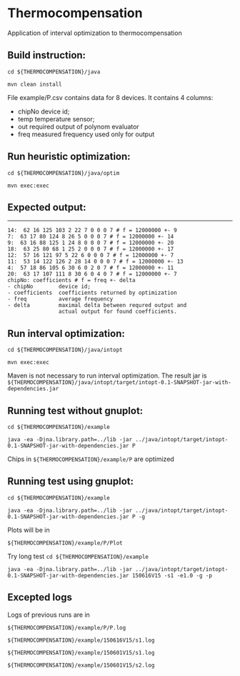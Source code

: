 # Thermocompensation
Application of interval optimization to thermocompensation

## Build instruction:

`cd ${THERMOCOMPENSATION}/java`

`mvn clean install`

File example/P.csv contains data for 8 devices.
It contains 4 columns:
- chipNo    device id;
- temp      temperature sensor;
- out       required output of polynom evaluator
- freq      measured frequency used only for output

## Run heuristic optimization:

`cd ${THERMOCOMPENSATION}/java/optim`

`mvn exec:exec`

## Expected output:
---
```
14:  62 16 125 103 2 22 7 0 0 0 7 # f = 12000000 +- 9
7:  63 17 80 124 8 26 5 0 0 0 7 # f = 12000000 +- 14
9:  63 16 88 125 1 24 8 0 0 0 7 # f = 12000000 +- 20
18:  63 25 80 68 1 25 2 0 0 0 7 # f = 12000000 +- 17
12:  57 16 121 97 5 22 6 0 0 0 7 # f = 12000000 +- 7
11:  53 14 122 126 2 28 14 0 0 0 7 # f = 12000000 +- 13
4:  57 18 86 105 6 30 6 0 2 0 7 # f = 12000000 +- 11
20:  63 17 107 111 8 30 6 0 4 0 7 # f = 12000000 +- 7
chipNo: coefficients # f = freq +- delta
- chipNo        device id;
- coefficients  coefficients returned by optimization
- freq          average frequency
- delta         maximal delta between requred output and
                actual output for found coefficients.
```             

## Run interval optimization:

`cd ${THERMOCOMPENSATION}/java/intopt`

`mvn exec:exec`

Maven is not necessary to run interval optimization.
The result jar is `${THERMOCOMPENSATION}/java/intopt/target/intopt-0.1-SNAPSHOT-jar-with-dependencies.jar`

## Running test without gnuplot:

`cd ${THERMOCOMPENSATION}/example`

`java -ea -Djna.library.path=../lib -jar ../java/intopt/target/intopt-0.1-SNAPSHOT-jar-with-dependencies.jar P`

Chips in `${THERMOCOMPENSATION}/example/P` are optimized

## Running test using gnuplot:

`cd ${THERMOCOMPENSATION}/example`

`java -ea -Djna.library.path=../lib -jar ../java/intopt/target/intopt-0.1-SNAPSHOT-jar-with-dependencies.jar P -g`

Plots will be in

`${THERMOCOMPENSATION}/example/P/Plot`

Try long test
`cd ${THERMOCOMPENSATION}/example`

`java -ea -Djna.library.path=../lib -jar ../java/intopt/target/intopt-0.1-SNAPSHOT-jar-with-dependencies.jar 150616V15 -s1 -e1.0 -g -p`

## Excepted logs
Logs of previous runs are in

`${THERMOCOMPENSATION}/example/P/P.log`

`${THERMOCOMPENSATION}/example/150616V15/s1.log`

`${THERMOCOMPENSATION}/example/150601V15/s1.log`

`${THERMOCOMPENSATION}/example/150601V15/s2.log`

